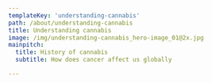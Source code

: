 ```yaml
---
templateKey: 'understanding-cannabis'
path: /about/understanding-cannabis
title: Understanding cannabis
image: /img/understanding-cannabis_hero-image_01@2x.jpg 
mainpitch:
  title: History of cannabis
  subtitle: How does cancer affect us globally                 

---
```

